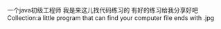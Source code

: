 一个java初级工程师
我是来这儿找代码练习的
有好的练习给我分享好吧
Collection:a little program that can find your computer file ends with .jpg
